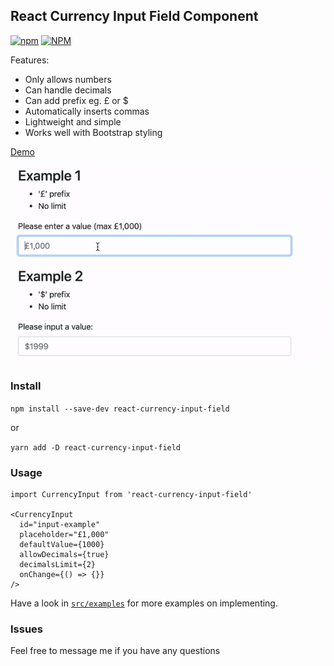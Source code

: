 ## React Currency Input Field Component

[![npm](https://img.shields.io/npm/v/react-currency-input-field)](https://www.npmjs.com/package/react-currency-input-field) [![NPM](https://img.shields.io/npm/l/react-currency-input-field)](https://www.npmjs.com/package/react-currency-input-field)

Features:

- Only allows numbers
- Can handle decimals
- Can add prefix eg. £ or \$
- Automatically inserts commas
- Lightweight and simple
- Works well with Bootstrap styling

[Demo](https://cchanxzy.github.io/React-Currency-Input-Field)

![React Currency Input Demo](demo/demo.gif)

### Install

`npm install --save-dev react-currency-input-field`

or

`yarn add -D react-currency-input-field`

### Usage

```
import CurrencyInput from 'react-currency-input-field'

<CurrencyInput
  id="input-example"
  placeholder="£1,000"
  defaultValue={1000}
  allowDecimals={true}
  decimalsLimit={2}
  onChange={() => {}}
/>
```

Have a look in [`src/examples`](https://github.com/cchanxzy/React-Currency-Input-Field/tree/master/src/examples) for more examples on implementing.

### Issues

Feel free to message me if you have any questions
